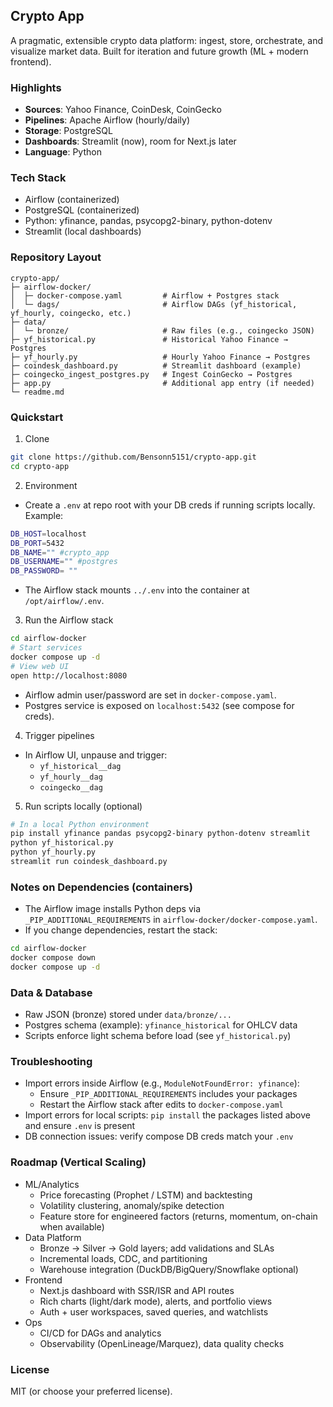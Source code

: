 ## Crypto App

A pragmatic, extensible crypto data platform: ingest, store, orchestrate, and visualize market data. Built for iteration and future growth (ML + modern frontend).

### Highlights
- **Sources**: Yahoo Finance, CoinDesk, CoinGecko
- **Pipelines**: Apache Airflow (hourly/daily)
- **Storage**: PostgreSQL
- **Dashboards**: Streamlit (now), room for Next.js later
- **Language**: Python

### Tech Stack
- Airflow (containerized)
- PostgreSQL (containerized)
- Python: yfinance, pandas, psycopg2-binary, python-dotenv
- Streamlit (local dashboards)

### Repository Layout
```
crypto-app/
├─ airflow-docker/
│  ├─ docker-compose.yaml         # Airflow + Postgres stack
│  └─ dags/                       # Airflow DAGs (yf_historical, yf_hourly, coingecko, etc.)
├─ data/
│  └─ bronze/                     # Raw files (e.g., coingecko JSON)
├─ yf_historical.py               # Historical Yahoo Finance → Postgres
├─ yf_hourly.py                   # Hourly Yahoo Finance → Postgres
├─ coindesk_dashboard.py          # Streamlit dashboard (example)
├─ coingecko_ingest_postgres.py   # Ingest CoinGecko → Postgres
├─ app.py                         # Additional app entry (if needed)
└─ readme.md
```

### Quickstart
1) Clone
```bash
git clone https://github.com/Bensonn5151/crypto-app.git
cd crypto-app
```

2) Environment
- Create a `.env` at repo root with your DB creds if running scripts locally. Example:
```bash
DB_HOST=localhost
DB_PORT=5432
DB_NAME="" #crypto_app
DB_USERNAME="" #postgres
DB_PASSWORD= ""
```
- The Airflow stack mounts `../.env` into the container at `/opt/airflow/.env`.

3) Run the Airflow stack
```bash
cd airflow-docker
# Start services
docker compose up -d
# View web UI
open http://localhost:8080
```
- Airflow admin user/password are set in `docker-compose.yaml`.
- Postgres service is exposed on `localhost:5432` (see compose for creds).

4) Trigger pipelines
- In Airflow UI, unpause and trigger:
  - `yf_historical__dag`
  - `yf_hourly__dag` 
  - `coingecko__dag`

5) Run scripts locally (optional)
```bash
# In a local Python environment
pip install yfinance pandas psycopg2-binary python-dotenv streamlit
python yf_historical.py
python yf_hourly.py
streamlit run coindesk_dashboard.py
```

### Notes on Dependencies (containers)
- The Airflow image installs Python deps via `_PIP_ADDITIONAL_REQUIREMENTS` in `airflow-docker/docker-compose.yaml`.
- If you change dependencies, restart the stack:
```bash
cd airflow-docker
docker compose down
docker compose up -d
```

### Data & Database
- Raw JSON (bronze) stored under `data/bronze/...`
- Postgres schema (example): `yfinance_historical` for OHLCV data
- Scripts enforce light schema before load (see `yf_historical.py`)

### Troubleshooting
- Import errors inside Airflow (e.g., `ModuleNotFoundError: yfinance`):
  - Ensure `_PIP_ADDITIONAL_REQUIREMENTS` includes your packages
  - Restart the Airflow stack after edits to `docker-compose.yaml`
- Import errors for local scripts: `pip install` the packages listed above and ensure `.env` is present
- DB connection issues: verify compose DB creds match your `.env`

### Roadmap (Vertical Scaling)
- ML/Analytics
  - Price forecasting (Prophet / LSTM) and backtesting
  - Volatility clustering, anomaly/spike detection
  - Feature store for engineered factors (returns, momentum, on-chain when available)
- Data Platform
  - Bronze → Silver → Gold layers; add validations and SLAs
  - Incremental loads, CDC, and partitioning
  - Warehouse integration (DuckDB/BigQuery/Snowflake optional)
- Frontend
  - Next.js dashboard with SSR/ISR and API routes
  - Rich charts (light/dark mode), alerts, and portfolio views
  - Auth + user workspaces, saved queries, and watchlists
- Ops
  - CI/CD for DAGs and analytics
  - Observability (OpenLineage/Marquez), data quality checks

### License
MIT (or choose your preferred license).
